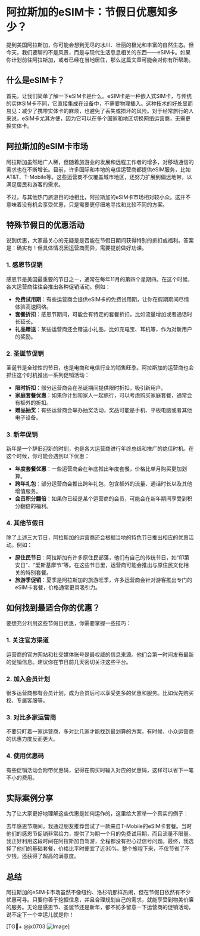 # 阿拉斯加的eSIM卡：节假日优惠知多少？

提到美国阿拉斯加，你可能会想到无尽的冰川、壮丽的极光和丰富的自然生态。但今天，我们要聊的不是风景，而是与现代生活息息相关的东西——eSIM卡。如果你计划前往阿拉斯加，或者已经在当地居住，那么这篇文章可能会对你有所帮助。

## 什么是eSIM卡？

首先，让我们简单了解一下eSIM卡是什么。eSIM卡是一种嵌入式SIM卡，与传统的实体SIM卡不同，它直接集成在设备中，不需要物理插入。这种技术的好处显而易见：减少了携带实体卡的麻烦，也避免了丢失或损坏的风险。对于经常旅行的人来说，eSIM卡尤其方便，因为它可以在多个国家和地区切换网络运营商，无需更换实体卡。

## 阿拉斯加的eSIM卡市场

阿拉斯加虽然地广人稀，但随着旅游业的发展和远程工作者的增多，对移动通信的需求也在不断增长。目前，许多国际和本地的电信运营商都提供eSIM服务，比如AT&T、T-Mobile等。这些运营商不仅覆盖城市地区，还努力扩展到偏远地带，以满足居民和游客的需求。

不过，与其他热门旅游目的地相比，阿拉斯加的eSIM卡市场相对较小众。这并不意味着没有机会享受优惠，只是需要更仔细地寻找和比较不同的方案。

## 特殊节假日的优惠活动

说到优惠，大家最关心的无疑是是否能在节假日期间获得特别的折扣或福利。答案是：确实有！但具体情况因运营商而异，需要提前做好功课。

### 1. **感恩节促销**
感恩节是美国最重要的节日之一，通常在每年11月的第四个星期四。在这个时候，各大运营商往往会推出各种促销活动。例如：
- **免费试用期**：有些运营商会提供eSIM卡的免费试用期，让你在假期期间尽情体验高速网络。
- **套餐折扣**：感恩节期间，可能会有特定的套餐折扣，比如流量增加或者通话时长延长。
- **礼品赠送**：某些运营商还会赠送小礼品，比如充电宝、耳机等，作为对新用户的奖励。

### 2. **圣诞节促销**
圣诞节是全球性的节日，也是电商和电信行业的销售旺季。阿拉斯加的运营商也会抓住这个时机推出一系列促销活动：
- **限时折扣**：部分运营商会在圣诞期间提供限时折扣，吸引新用户。
- **家庭套餐优惠**：如果你计划和家人一起旅行，可以考虑购买家庭套餐，通常会有额外的折扣。
- **赠品抽奖**：有些运营商会举办抽奖活动，奖品可能是手机、平板电脑或者其他电子设备。

### 3. **新年促销**
新年是一个辞旧迎新的时刻，也是各大运营商进行年终总结和推广的绝佳时机。在这个时候，你可能会遇到以下优惠：
- **年度套餐优惠**：一些运营商会在年底推出年度套餐，价格比单月购买更加划算。
- **跨年礼包**：部分运营商会推出跨年礼包，包含额外的流量、通话时长以及其他增值服务。
- **会员积分翻倍**：如果你已经是某个运营商的会员，可能会在新年期间享受到积分翻倍的福利。

### 4. **其他节假日**
除了上述三大节日，阿拉斯加的运营商还会根据当地的特色节日推出相应的优惠活动。例如：
- **原住民节日**：阿拉斯加有许多原住民部落，他们有自己的传统节日，如“印第安日”、“爱斯基摩节”等。在这些节日里，运营商可能会推出与原住民文化相关的特别套餐。
- **旅游季促销**：夏季是阿拉斯加的旅游旺季，许多运营商会针对游客推出专门的eSIM卡套餐，价格通常更具吸引力。

## 如何找到最适合你的优惠？

要想充分利用这些节假日优惠，你需要掌握一些技巧：

### 1. **关注官方渠道**
运营商的官方网站和社交媒体账号是最权威的信息来源。他们会第一时间发布最新的促销信息。建议你在节日前几天密切关注这些平台。

### 2. **加入会员计划**
很多运营商都有会员计划，成为会员后可以享受更多的优惠和服务。比如优先购买权、专属客服等。

### 3. **对比多家运营商**
不要只盯着一家运营商，多对比几家才能找到最划算的方案。有时候，小众运营商的优惠力度反而更大。

### 4. **使用优惠码**
有些促销活动会附带优惠码，记得在购买时输入对应的优惠码，这样可以省下一笔不小的费用。

## 实际案例分享

为了让大家更好地理解这些优惠是如何运作的，这里给大家举一个真实的例子：

去年感恩节期间，我通过朋友推荐尝试了一款来自T-Mobile的eSIM卡套餐。当时他们的感恩节促销非常给力，提供了为期一个月的免费试用期，而且流量不限量。我正好利用这段时间在阿拉斯加自驾游，全程都没有担心过信号问题。最终，我选择了他们的基础套餐，价格比平时便宜了近30%。整个旅程下来，不仅节省了不少钱，还获得了超高的满意度。

## 总结

阿拉斯加的eSIM卡市场虽然不像纽约、洛杉矶那样热闹，但在节假日依然有不少优惠可寻。只要你善于挖掘信息，并且合理规划自己的需求，就能享受到物美价廉的服务。无论是感恩节、圣诞节还是新年，都不妨多留意一下运营商的促销活动，说不定下一个幸运儿就是你！

[TG💪+ @jx0703 ![Image](https://github.com/user-attachments/assets/dbca1d08-cadb-493c-b0ec-ad6f7a83f270)]